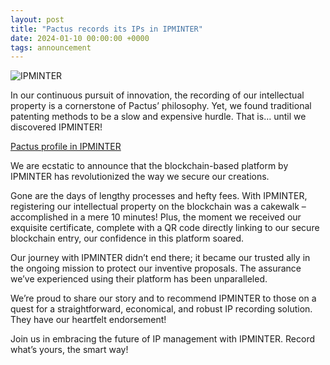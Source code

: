 ```yaml
---
layout: post
title: "Pactus records its IPs in IPMINTER"
date: 2024-01-10 00:00:00 +0000
tags: announcement
---
```


![IPMINTER](/blog/images/pactus-records-proposal-ipminter.png)

In our continuous pursuit of innovation, the recording of our intellectual property is a
cornerstone of Pactus’ philosophy. Yet, we found traditional patenting methods to be a
slow and expensive hurdle. That is… until we discovered IPMINTER!

[Pactus profile in IPMINTER](https://app.ipminter.com/profile/pactus)

We are ecstatic to announce that the blockchain-based platform by IPMINTER has
revolutionized the way we secure our creations.

Gone are the days of lengthy processes and hefty fees. With IPMINTER, registering our
intellectual property on the blockchain was a cakewalk – accomplished in a mere 10 minutes!
Plus, the moment we received our exquisite certificate, complete with a QR code directly linking
to our secure blockchain entry, our confidence in this platform soared.

Our journey with IPMINTER didn’t end there; it became our trusted ally in the ongoing mission
to protect our inventive proposals. The assurance we’ve experienced using their platform has
been unparalleled.

We’re proud to share our story and to recommend IPMINTER to those on a quest for a straightforward,
 economical, and robust IP recording solution. They have our heartfelt endorsement!

Join us in embracing the future of IP management with IPMINTER. Record what’s yours, the smart way!
